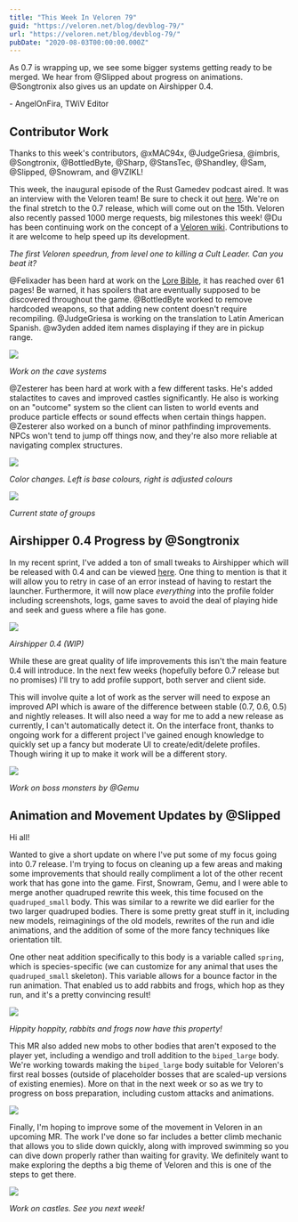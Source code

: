 ```yaml
---
title: "This Week In Veloren 79"
guid: "https://veloren.net/blog/devblog-79/"
url: "https://veloren.net/blog/devblog-79/"
pubDate: "2020-08-03T00:00:00.000Z"
---
```


As 0.7 is wrapping up, we see some bigger systems getting ready to be merged. We hear from @Slipped about progress on animations. @Songtronix also gives us an update on Airshipper 0.4.

\- AngelOnFira, TWiV Editor

## Contributor Work

Thanks to this week's contributors, @xMAC94x, @JudgeGriesa, @imbris, @Songtronix, @BottledByte, @Sharp, @StansTec, @Shandley, @Sam, @Slipped, @Snowram, and @VZIKL!

This week, the inaugural episode of the Rust Gamedev podcast aired. It was an interview with the Veloren team! Be sure to check it out [here](https://rustgamedev.com/episodes/interview-with-team-veloren). We're on the final stretch to the 0.7 release, which will come out on the 15th. Veloren also recently passed 1000 merge requests, big milestones this week! @Du has been continuing work on the concept of a [Veloren wiki](https://octarus.com/veloren/Main_Page). Contributions to it are welcome to help speed up its development.

_The first Veloren speedrun, from level one to killing a Cult Leader. Can you beat it?_

@Felixader has been hard at work on the [Lore Bible](https://gitlab.com/veloren/writing/-/blob/master/Veloren%20-%20Lore%20Design%20Bible.md), it has reached over 61 pages! Be warned, it has spoilers that are eventually supposed to be discovered throughout the game. @BottledByte worked to remove hardcoded weapons, so that adding new content doesn't require recompiling. @JudgeGriesa is working on the translation to Latin American Spanish. @w3yden added item names displaying if they are in pickup range.

![](https://s3.eu-central-2.wasabisys.com/veloren-blog/cdn/541307708146581519/740391671857938562/ukao9wrv60e51.png)

_Work on the cave systems_

@Zesterer has been hard at work with a few different tasks. He's added stalactites to caves and improved castles significantly. He also is working on an "outcome" system so the client can listen to world events and produce particle effects or sound effects when certain things happen. @Zesterer also worked on a bunch of minor pathfinding improvements. NPCs won't tend to jump off things now, and they're also more reliable at navigating complex structures.

![](https://s3.eu-central-2.wasabisys.com/veloren-blog/cdn/481112886308110339/740245602616606790/unknown.png)

_Color changes. Left is base colours, right is adjusted colours_

![](https://s3.eu-central-2.wasabisys.com/veloren-blog/cdn/541307708146581519/740518559150637056/unknown.png)

_Current state of groups_

## Airshipper 0.4 Progress by @Songtronix

In my recent sprint, I've added a ton of small tweaks to Airshipper which will be released with 0.4 and can be viewed [here](https://github.com/Songtronix/Airshipper/pull/69). One thing to mention is that it will allow you to retry in case of an error instead of having to restart the launcher. Furthermore, it will now place _everything_ into the profile folder including screenshots, logs, game saves to avoid the deal of playing hide and seek and guess where a file has gone.

![](https://s3.eu-central-2.wasabisys.com/veloren-blog/cdn/590304034175451166/739829751405084722/airshipper-0.4.gif)

_Airshipper 0.4 (WIP)_

While these are great quality of life improvements this isn't the main feature 0.4 will introduce. In the next few weeks (hopefully before 0.7 release but no promises) I'll try to add profile support, both server and client side.

This will involve quite a lot of work as the server will need to expose an improved API which is aware of the difference between stable (0.7, 0.6, 0.5) and nightly releases. It will also need a way for me to add a new release as currently, I can't automatically detect it. On the interface front, thanks to ongoing work for a different project I've gained enough knowledge to quickly set up a fancy but moderate UI to create/edit/delete profiles. Though wiring it up to make it work will be a different story.

![](https://s3.eu-central-2.wasabisys.com/veloren-blog/cdn/597826574095613962/739816706737831946/unknown.png)

_Work on boss monsters by @Gemu_

## Animation and Movement Updates by @Slipped

Hi all!

Wanted to give a short update on where I've put some of my focus going into 0.7 release. I'm trying to focus on cleaning up a few areas and making some improvements that should really compliment a lot of the other recent work that has gone into the game. First, Snowram, Gemu, and I were able to merge another quadruped rewrite this week, this time focused on the `quadruped_small` body. This was similar to a rewrite we did earlier for the two larger quadruped bodies. There is some pretty great stuff in it, including new models, reimaginings of the old models, rewrites of the run and idle animations, and the addition of some of the more fancy techniques like orientation tilt.

One other neat addition specifically to this body is a variable called `spring`, which is species-specific (we can customize for any animal that uses the `quadruped_small` skeleton). This variable allows for a bounce factor in the run animation. That enabled us to add rabbits and frogs, which hop as they run, and it's a pretty convincing result!

![](https://s3.eu-central-2.wasabisys.com/veloren-blog/cdn/542712513767145484/740336528462577765/screenshot_1596580330874.png)

_Hippity hoppity, rabbits and frogs now have this property!_

This MR also added new mobs to other bodies that aren't exposed to the player yet, including a wendigo and troll addition to the `biped_large` body. We're working towards making the `biped_large` body suitable for Veloren's first real bosses (outside of placeholder bosses that are scaled-up versions of existing enemies). More on that in the next week or so as we try to progress on boss preparation, including custom attacks and animations.

![](https://s3.eu-central-2.wasabisys.com/veloren-blog/cdn/542712513767145484/740335508919681044/screenshot_1596580124456.png)

Finally, I'm hoping to improve some of the movement in Veloren in an upcoming MR. The work I've done so far includes a better climb mechanic that allows you to slide down quickly, along with improved swimming so you can dive down properly rather than waiting for gravity. We definitely want to make exploring the depths a big theme of Veloren and this is one of the steps to get there.

![](https://s3.eu-central-2.wasabisys.com/veloren-blog/cdn/541307708146581519/740391721598189618/evapo3gu7zd51.png)

_Work on castles. See you next week!_

